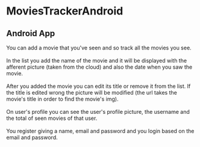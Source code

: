 # MoviesTrackerAndroid
<h2>Android App</h2>
<p>
You can add a movie that you've seen and so track all the movies you see.<br></br>
In the list you add the name of the movie and it will be displayed with the afferent picture (taken from the cloud) and also the date when you saw the movie.
<br></br>
After you added the movie you can edit its title or remove it from the list. If the title is edited wrong the picture will be modified (the url takes the movie's title in order to find the movie's img).
<br></br>
On user's profile you can see the user's profile picture, the username and the total of seen movies of that user.
<br></br>
You register giving a name, email and password and you login based on the email and password.
<br></br>
</p>

